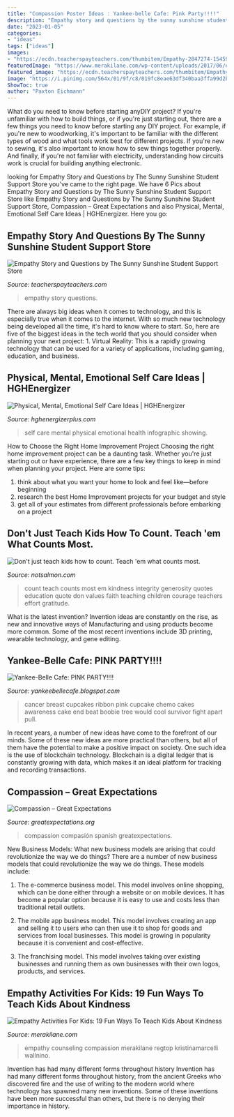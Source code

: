 ```yaml
---
title: "Compassion Poster Ideas : Yankee-belle Cafe: Pink Party!!!!"
description: "Empathy story and questions by the sunny sunshine student support store"
date: "2023-01-05"
categories:
- "ideas"
tags: ["ideas"]
images:
- "https://ecdn.teacherspayteachers.com/thumbitem/Empathy-2847274-1545989096/original-2847274-1.jpg"
featuredImage: "https://www.merakilane.com/wp-content/uploads/2017/06/empathy-x-ray.jpg"
featured_image: "https://ecdn.teacherspayteachers.com/thumbitem/Empathy-2847274-1545989096/original-2847274-1.jpg"
image: "https://i.pinimg.com/564x/01/9f/c8/019fc8eae63df340baa3ffa99d2bce09.jpg"
ShowToc: true
author: "Paxton Eichmann"
---
```



What do you need to know before starting anyDIY project?
If you're unfamiliar with how to build things, or if you're just starting out, there are a few things you need to know before starting any DIY project. For example, if you're new to woodworking, it's important to be familiar with the different types of wood and what tools work best for different projects. If you're new to sewing, it's also important to know how to sew things together properly. And finally, if you're not familiar with electricity, understanding how circuits work is crucial for building anything electronic.

	

		
looking for Empathy Story and Questions by The Sunny Sunshine Student Support Store you've came to the right page. We have 6 Pics about Empathy Story and Questions by The Sunny Sunshine Student Support Store like Empathy Story and Questions by The Sunny Sunshine Student Support Store, Compassion – Great Expectations and also Physical, Mental, Emotional Self Care Ideas | HGHEnergizer. Here you go:
		
    
## Empathy Story And Questions By The Sunny Sunshine Student Support Store

<img loading=lazy src="https://ecdn.teacherspayteachers.com/thumbitem/Empathy-2847274-1545989096/original-2847274-1.jpg" onerror="this.onerror=null;this.src='https://tse3.mm.bing.net/th?id=OIP.EeMV3gHKeV6xhpd0AQE91QAAAA&amp;pid=15.1';" alt="Empathy Story and Questions by The Sunny Sunshine Student Support Store">

_Source: teacherspayteachers.com_

>empathy story questions. 

	

There are always big ideas when it comes to technology, and this is especially true when it comes to the internet. With so much new technology being developed all the time, it's hard to know where to start. So, here are five of the biggest ideas in the tech world that you should consider when planning your next project: 1. Virtual Reality: This is a rapidly growing technology that can be used for a variety of applications, including gaming, education, and business.

    
## Physical, Mental, Emotional Self Care Ideas | HGHEnergizer

<img loading=lazy src="https://i.pinimg.com/564x/01/9f/c8/019fc8eae63df340baa3ffa99d2bce09.jpg" onerror="this.onerror=null;this.src='https://tse3.mm.bing.net/th?id=OIP.v1TUs00_8PKEJfxQjvZ2OwHaO0&amp;pid=15.1';" alt="Physical, Mental, Emotional Self Care Ideas | HGHEnergizer">

_Source: hghenergizerplus.com_

>self care mental physical emotional health infographic showing. 

	

How to Choose the Right Home Improvement Project
Choosing the right home improvement project can be a daunting task. Whether you're just starting out or have experience, there are a few key things to keep in mind when planning your project. Here are some tips: 
1. think about what you want your home to look and feel like—before beginning
2. research the best Home Improvement projects for your budget and style
3. get all of your estimates from different professionals before embarking on a project

    
## Don&#039;t Just Teach Kids How To Count. Teach &#039;em What Counts Most.

<img loading=lazy src="http://notsalmon.com/wp-content/uploads/2012/11/poster-kids-count-med.jpg" onerror="this.onerror=null;this.src='https://tse4.mm.bing.net/th?id=OIP.G5cg5EyG-5bpj2pvri29FwHaHa&amp;pid=15.1';" alt="Don&#039;t just teach kids how to count. Teach &#039;em what counts most.">

_Source: notsalmon.com_

>count teach counts most em kindness integrity generosity quotes education quote don values faith teaching children courage teachers effort gratitude. 

	

What is the latest invention?
Invention ideas are constantly on the rise, as new and innovative ways of Manufacturing and using products become more common. Some of the most recent inventions include 3D printing, wearable technology, and gene editing.

    
## Yankee-Belle Cafe: PINK PARTY!!!!

<img loading=lazy src="http://1.bp.blogspot.com/-UnU_Qa38w8o/Tq5st8dr2dI/AAAAAAAABlY/78y46VVLbro/s1600/Cupcake+Breast+Cancer+Ribbon.jpg" onerror="this.onerror=null;this.src='https://tse3.mm.bing.net/th?id=OIP.3-qDMve6SalxMJd_YYagTAHaJ2&amp;pid=15.1';" alt="Yankee-Belle Cafe: PINK PARTY!!!!">

_Source: yankeebellecafe.blogspot.com_

>cancer breast cupcakes ribbon pink cupcake chemo cakes awareness cake end beat boobie tree would cool survivor fight apart pull. 

	

In recent years, a number of new ideas have come to the forefront of our minds. Some of these new ideas are more practical than others, but all of them have the potential to make a positive impact on society. One such idea is the use of blockchain technology. Blockchain is a digital ledger that is constantly growing with data, which makes it an ideal platform for tracking and recording transactions.

    
## Compassion – Great Expectations

<img loading=lazy src="http://www.greatexpectations.org/wp-content/uploads/2019/08/compassion.png" onerror="this.onerror=null;this.src='https://tse3.mm.bing.net/th?id=OIP.cYi08ZEnhu6-1QI6lzYTogHaEi&amp;pid=15.1';" alt="Compassion – Great Expectations">

_Source: greatexpectations.org_

>compassion compasión spanish greatexpectations. 

	

New Business Models: What new business models are arising that could revolutionize the way we do things?
There are a number of new business models that could revolutionize the way we do things. These models include:
1. The e-commerce business model. This model involves online shopping, which can be done either through a website or on mobile devices. It has become a popular option because it is easy to use and costs less than traditional retail outlets.

2. The mobile app business model. This model involves creating an app and selling it to users who can then use it to shop for goods and services from local businesses. This model is growing in popularity because it is convenient and cost-effective.

3. The franchising model. This model involves taking over existing businesses and running them as own businesses with their own logos, products, and services.

    
## Empathy Activities For Kids: 19 Fun Ways To Teach Kids About Kindness

<img loading=lazy src="https://www.merakilane.com/wp-content/uploads/2017/06/empathy-x-ray.jpg" onerror="this.onerror=null;this.src='https://tse1.mm.bing.net/th?id=OIP.NNWF9gNCJqYSkPkqEc839QHaJ4&amp;pid=15.1';" alt="Empathy Activities For Kids: 19 Fun Ways To Teach Kids About Kindness">

_Source: merakilane.com_

>empathy counseling compassion merakilane regtop kristinamarcelli wallnino. 

	

Invention has had many different forms throughout history
Invention has had many different forms throughout history, from the ancient Greeks who discovered fire and the use of writing to the modern world where technology has spawned many new inventions. Some of these inventions have been more successful than others, but there is no denying their importance in history.

